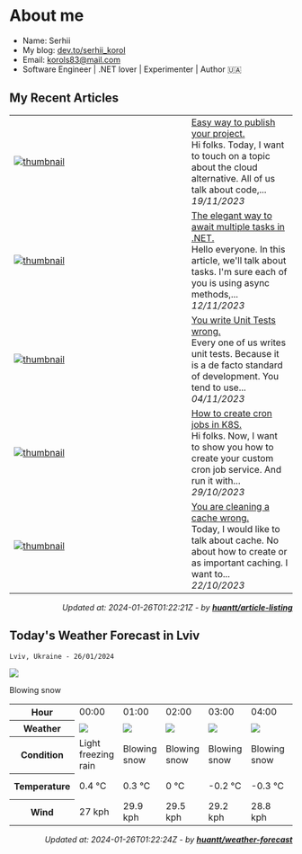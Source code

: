 # About me

- Name: Serhii
- My blog: [dev.to/serhii_korol](https://dev.to/serhii_korol_ab7776c50dba)
- Email: [korols83@mail.com](mailto:korols83@mail.com)
- Software Engineer | .NET lover | Experimenter | Author 🇺🇦

## My Recent Articles


<table>
        <tr>
            <td width="300px">
                <a href="https://dev.to/serhii_korol_ab7776c50dba/easy-way-to-publish-your-project-1kp8"><img src="https://media.dev.to/cdn-cgi/image/width=1000,height=420,fit=cover,gravity=auto,format=auto/https%3A%2F%2Fdev-to-uploads.s3.amazonaws.com%2Fuploads%2Farticles%2Fb84848p4p0mcw4501449.png" alt="thumbnail"></a>
            </td>
            <td>
                <a href="https://dev.to/serhii_korol_ab7776c50dba/easy-way-to-publish-your-project-1kp8">Easy way to publish your project.</a>
                <div>Hi folks. Today, I want to touch on a topic about the cloud alternative. All of us talk about code,...</div>
                <div><i>19/11/2023</i></div>
            </td>
        </tr>
        <tr>
            <td width="300px">
                <a href="https://dev.to/serhii_korol_ab7776c50dba/the-elegant-way-to-await-multiple-tasks-in-net-11pl"><img src="https://media.dev.to/cdn-cgi/image/width=1000,height=420,fit=cover,gravity=auto,format=auto/https%3A%2F%2Fdev-to-uploads.s3.amazonaws.com%2Fuploads%2Farticles%2Fhftjg36f96qlmsj0jm5z.jpg" alt="thumbnail"></a>
            </td>
            <td>
                <a href="https://dev.to/serhii_korol_ab7776c50dba/the-elegant-way-to-await-multiple-tasks-in-net-11pl">The elegant way to await multiple tasks in .NET.</a>
                <div>Hello everyone. In this article, we&#39;ll talk about tasks. I&#39;m sure each of you is using async methods,...</div>
                <div><i>12/11/2023</i></div>
            </td>
        </tr>
        <tr>
            <td width="300px">
                <a href="https://dev.to/serhii_korol_ab7776c50dba/you-write-unit-tests-wrong-5d9f"><img src="https://media.dev.to/cdn-cgi/image/width=1000,height=420,fit=cover,gravity=auto,format=auto/https%3A%2F%2Fdev-to-uploads.s3.amazonaws.com%2Fuploads%2Farticles%2Fze1w904jlo4fzso8y0ty.jpg" alt="thumbnail"></a>
            </td>
            <td>
                <a href="https://dev.to/serhii_korol_ab7776c50dba/you-write-unit-tests-wrong-5d9f">You write Unit Tests wrong.</a>
                <div>Every one of us writes unit tests. Because it is a de facto standard of development. You tend to use...</div>
                <div><i>04/11/2023</i></div>
            </td>
        </tr>
        <tr>
            <td width="300px">
                <a href="https://dev.to/serhii_korol_ab7776c50dba/how-to-create-cron-jobs-in-k8s-405m"><img src="https://media.dev.to/cdn-cgi/image/width=1000,height=420,fit=cover,gravity=auto,format=auto/https%3A%2F%2Fdev-to-uploads.s3.amazonaws.com%2Fuploads%2Farticles%2Fl6artnd1z8pj4u1clsjx.jpg" alt="thumbnail"></a>
            </td>
            <td>
                <a href="https://dev.to/serhii_korol_ab7776c50dba/how-to-create-cron-jobs-in-k8s-405m">How to create cron jobs in K8S.</a>
                <div>Hi folks. Now, I want to show you how to create your custom cron job service. And run it with...</div>
                <div><i>29/10/2023</i></div>
            </td>
        </tr>
        <tr>
            <td width="300px">
                <a href="https://dev.to/serhii_korol_ab7776c50dba/you-are-cleaning-a-cache-wrong-1hjo"><img src="https://media.dev.to/cdn-cgi/image/width=1000,height=420,fit=cover,gravity=auto,format=auto/https%3A%2F%2Fdev-to-uploads.s3.amazonaws.com%2Fuploads%2Farticles%2F3nz7azlu6bf303ipt3mr.jpg" alt="thumbnail"></a>
            </td>
            <td>
                <a href="https://dev.to/serhii_korol_ab7776c50dba/you-are-cleaning-a-cache-wrong-1hjo">You are cleaning a cache wrong.</a>
                <div>Today, I would like to talk about cache. No about how to create or as important caching. I want to...</div>
                <div><i>22/10/2023</i></div>
            </td>
        </tr>
</table>

<div align="right">

*Updated at: 2024-01-26T01:22:21Z - by **[huantt/article-listing](https://github.com/huantt/article-listing)***

</div>

## Today's Weather Forecast in Lviv



`Lviv, Ukraine - 26/01/2024`

<img src="https://cdn.weatherapi.com/weather/64x64/day/227.png"/>

Blowing snow


<table>
    <tr>
        <th>Hour</th>
        <td>00:00</td><td>01:00</td><td>02:00</td><td>03:00</td><td>04:00</td><td>05:00</td><td>06:00</td><td>07:00</td><td>08:00</td><td>09:00</td><td>10:00</td><td>11:00</td><td>12:00</td><td>13:00</td><td>14:00</td><td>15:00</td><td>16:00</td><td>17:00</td><td>18:00</td><td>19:00</td><td>20:00</td><td>21:00</td><td>22:00</td><td>23:00</td>
    </tr>
    <tr>
        <th>Weather</th>
        <td><img src="https://cdn.weatherapi.com/weather/64x64/night/311.png"></img></td><td><img src="https://cdn.weatherapi.com/weather/64x64/night/227.png"></img></td><td><img src="https://cdn.weatherapi.com/weather/64x64/night/227.png"></img></td><td><img src="https://cdn.weatherapi.com/weather/64x64/night/227.png"></img></td><td><img src="https://cdn.weatherapi.com/weather/64x64/night/227.png"></img></td><td><img src="https://cdn.weatherapi.com/weather/64x64/night/227.png"></img></td><td><img src="https://cdn.weatherapi.com/weather/64x64/night/227.png"></img></td><td><img src="https://cdn.weatherapi.com/weather/64x64/night/227.png"></img></td><td><img src="https://cdn.weatherapi.com/weather/64x64/night/227.png"></img></td><td><img src="https://cdn.weatherapi.com/weather/64x64/day/326.png"></img></td><td><img src="https://cdn.weatherapi.com/weather/64x64/day/326.png"></img></td><td><img src="https://cdn.weatherapi.com/weather/64x64/day/326.png"></img></td><td><img src="https://cdn.weatherapi.com/weather/64x64/day/368.png"></img></td><td><img src="https://cdn.weatherapi.com/weather/64x64/day/368.png"></img></td><td><img src="https://cdn.weatherapi.com/weather/64x64/day/368.png"></img></td><td><img src="https://cdn.weatherapi.com/weather/64x64/day/323.png"></img></td><td><img src="https://cdn.weatherapi.com/weather/64x64/day/311.png"></img></td><td><img src="https://cdn.weatherapi.com/weather/64x64/day/119.png"></img></td><td><img src="https://cdn.weatherapi.com/weather/64x64/night/122.png"></img></td><td><img src="https://cdn.weatherapi.com/weather/64x64/night/119.png"></img></td><td><img src="https://cdn.weatherapi.com/weather/64x64/night/119.png"></img></td><td><img src="https://cdn.weatherapi.com/weather/64x64/night/116.png"></img></td><td><img src="https://cdn.weatherapi.com/weather/64x64/night/113.png"></img></td><td><img src="https://cdn.weatherapi.com/weather/64x64/night/116.png"></img></td>
    </tr>
    <tr>
        <th>Condition</th>
        <td width="200px">Light freezing rain</td><td width="200px">Blowing snow</td><td width="200px">Blowing snow</td><td width="200px">Blowing snow</td><td width="200px">Blowing snow</td><td width="200px">Blowing snow</td><td width="200px">Blowing snow</td><td width="200px">Blowing snow</td><td width="200px">Blowing snow</td><td width="200px">Light snow</td><td width="200px">Light snow</td><td width="200px">Light snow</td><td width="200px">Light snow showers</td><td width="200px">Light snow showers</td><td width="200px">Light snow showers</td><td width="200px">Patchy light snow</td><td width="200px">Light freezing rain</td><td width="200px">Cloudy</td><td width="200px">Overcast</td><td width="200px">Cloudy</td><td width="200px">Cloudy</td><td width="200px">Partly cloudy</td><td width="200px">Clear</td><td width="200px">Partly cloudy</td>
    </tr>
    <tr>
        <th>Temperature</th>
        <td>0.4 °C</td><td>0.3 °C</td><td>0 °C</td><td>-0.2 °C</td><td>-0.3 °C</td><td>-0.4 °C</td><td>-0.4 °C</td><td>-0.5 °C</td><td>-0.4 °C</td><td>-0.4 °C</td><td>-0.2 °C</td><td>0 °C</td><td>0.6 °C</td><td>0.9 °C</td><td>1.1 °C</td><td>0.9 °C</td><td>0.5 °C</td><td>-0.1 °C</td><td>0.6 °C</td><td>0.4 °C</td><td>0.8 °C</td><td>0.4 °C</td><td>0.3 °C</td><td>-0.5 °C</td>
    </tr>
    <tr>
        <th>Wind</th>
        <td>27 kph</td><td>29.9 kph</td><td>29.5 kph</td><td>29.2 kph</td><td>28.8 kph</td><td>29.2 kph</td><td>28.4 kph</td><td>27.7 kph</td><td>27.4 kph</td><td>26.6 kph</td><td>25.9 kph</td><td>25.9 kph</td><td>26.6 kph</td><td>24.5 kph</td><td>22.3 kph</td><td>20.5 kph</td><td>18 kph</td><td>16.2 kph</td><td>19.1 kph</td><td>10.8 kph</td><td>13.3 kph</td><td>6.1 kph</td><td>7.6 kph</td><td>9.4 kph</td>
    </tr>
</table>


<div align="right">

*Updated at: 2024-01-26T01:22:24Z - by **[huantt/weather-forecast](https://github.com/huantt/weather-forecast)***

</div>